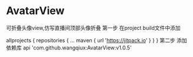 # AvatarView
可折叠头像view,仿写直播间顶部头像折叠
第一步 在project build文件中添加


allprojects {
		repositories {
			...
			maven { url 'https://jitpack.io' }
		}
	}
  第二步 添加依赖库
   api 'com.github.wangqiux:AvatarView:v1.0.5'
